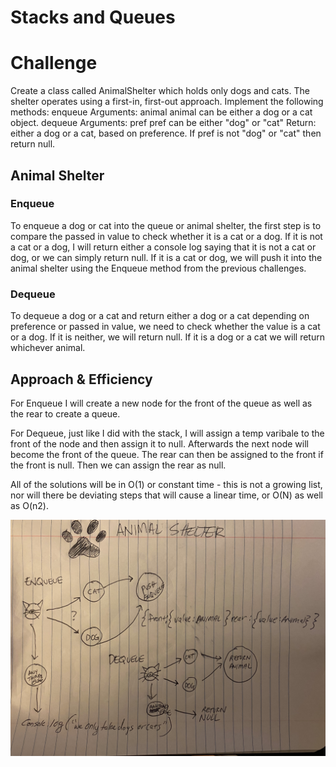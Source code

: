 # Stacks and Queues

# Challenge
Create a class called AnimalShelter which holds only dogs and cats.
The shelter operates using a first-in, first-out approach.
Implement the following methods:
enqueue
Arguments: animal
animal can be either a dog or a cat object.
dequeue
Arguments: pref
pref can be either "dog" or "cat"
Return: either a dog or a cat, based on preference.
If pref is not "dog" or "cat" then return null.
## Animal Shelter
### Enqueue 
To enqueue a dog or cat into the queue or animal shelter, the first step is to compare the passed in value to check whether it is a cat or a dog. If it is not a cat or a dog, I will return either a console log saying that it is not a cat or dog, or we can simply return null. 
If it is a cat or dog, we will push it into the animal shelter using the Enqueue method from the previous challenges.
### Dequeue 
To dequeue a dog or a cat and return either a dog or a cat depending on preference or passed in value, we need to check whether the value is a cat or a dog. If it is neither, we will return null. If it is a dog or a cat we will return whichever animal.

## Approach & Efficiency


For Enqueue I will create a new node for the front of the queue as well as the rear to create a queue.

For Dequeue, just like I did with the stack, I will assign a temp varibale to the front of the node and then assign it to null. Afterwards the next node will become the front of the queue. The rear can then be assigned to the front if the front is null. Then we can assign the rear as null.

All of the solutions will be in O(1) or constant time - this is not a growing list, nor will there be deviating steps that will cause a linear time, or O(N) as well as O(n2). 

![VISUAL](./Visual_Challenge12.jpg)

